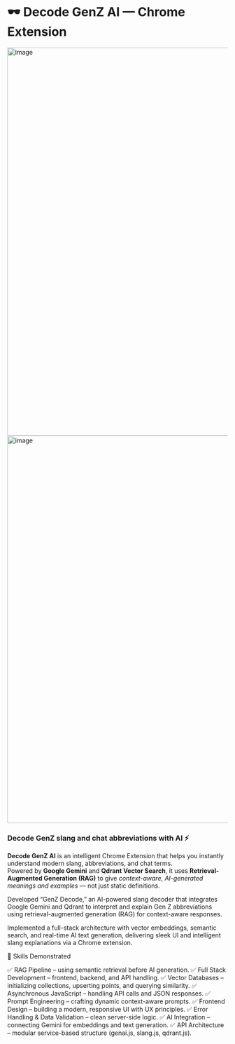# 🕶️ Decode GenZ AI — Chrome Extension

<img width="535" height="886" alt="image" src="https://github.com/user-attachments/assets/49bebcfb-9f10-430e-80ba-f9413b4fc201" />
<img width="543" height="884" alt="image" src="https://github.com/user-attachments/assets/cf55e028-d4f1-4ada-b0e2-8bc4944b4dcc" />

### Decode GenZ slang and chat abbreviations with AI ⚡

**Decode GenZ AI** is an intelligent Chrome Extension that helps you instantly understand modern slang, abbreviations, and chat terms.  
Powered by **Google Gemini** and **Qdrant Vector Search**, it uses **Retrieval-Augmented Generation (RAG)** to give *context-aware, AI-generated meanings and examples* — not just static definitions.

Developed “GenZ Decode,” an AI-powered slang decoder that integrates Google Gemini and Qdrant to interpret and explain Gen Z abbreviations using retrieval-augmented generation (RAG) for context-aware responses.

Implemented a full-stack architecture with vector embeddings, semantic search, and real-time AI text generation, delivering sleek UI and intelligent slang explanations via a Chrome extension.

🚀 Skills Demonstrated

✅ RAG Pipeline – using semantic retrieval before AI generation.
✅ Full Stack Development – frontend, backend, and API handling.
✅ Vector Databases – initializing collections, upserting points, and querying similarity.
✅ Asynchronous JavaScript – handling API calls and JSON responses.
✅ Prompt Engineering – crafting dynamic context-aware prompts.
✅ Frontend Design – building a modern, responsive UI with UX principles.
✅ Error Handling & Data Validation – clean server-side logic.
✅ AI Integration – connecting Gemini for embeddings and text generation.
✅ API Architecture – modular service-based structure (genai.js, slang.js, qdrant.js).
